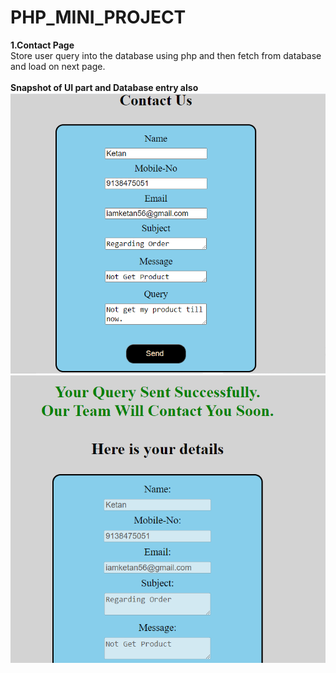 # PHP_MINI_PROJECT
 <b>1.Contact Page</b><br>
 Store user query into the database using php and then fetch from database and load on next page.
 <br><br>
 <b>Snapshot of UI part and Database entry also</b><br>
![](https://github.com/iamketan56/PHP_MINI_PROJECT/blob/main/Contact%20Page/UI_Part_1.PNG)
![](https://github.com/iamketan56/PHP_MINI_PROJECT/blob/main/Contact%20Page/UI_Part_2.PNG)
